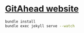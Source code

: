 # [GitAhead website](http://gitahead.com/)

```bash
bundle install
bundle exec jekyll serve --watch
```
